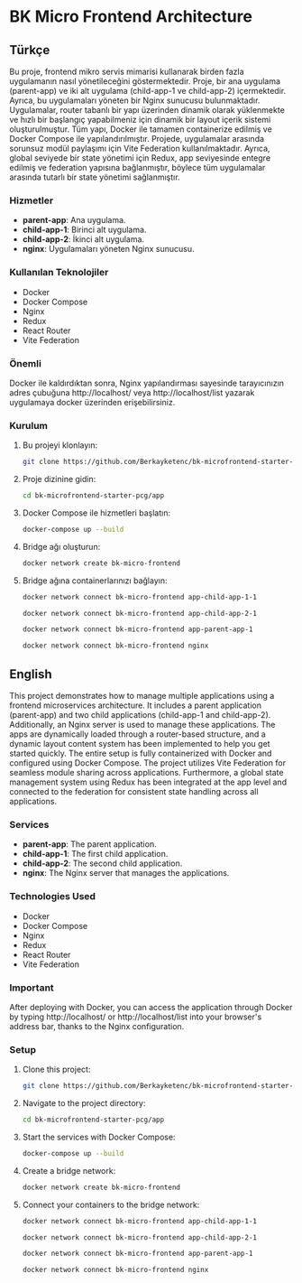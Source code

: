 # BK Micro Frontend Architecture

## Türkçe

Bu proje, frontend mikro servis mimarisi kullanarak birden fazla uygulamanın nasıl yönetileceğini göstermektedir. Proje, bir ana uygulama (parent-app) ve iki alt uygulama (child-app-1 ve child-app-2) içermektedir. Ayrıca, bu uygulamaları yöneten bir Nginx sunucusu bulunmaktadır. Uygulamalar, router tabanlı bir yapı üzerinden dinamik olarak yüklenmekte ve hızlı bir başlangıç yapabilmeniz için dinamik bir layout içerik sistemi oluşturulmuştur. Tüm yapı, Docker ile tamamen containerize edilmiş ve Docker Compose ile yapılandırılmıştır. Projede, uygulamalar arasında sorunsuz modül paylaşımı için Vite Federation kullanılmaktadır. Ayrıca, global seviyede bir state yönetimi için Redux, app seviyesinde entegre edilmiş ve federation yapısına bağlanmıştır, böylece tüm uygulamalar arasında tutarlı bir state yönetimi sağlanmıştır.

### Hizmetler

- **parent-app**: Ana uygulama.
- **child-app-1**: Birinci alt uygulama.
- **child-app-2**: İkinci alt uygulama.
- **nginx**: Uygulamaları yöneten Nginx sunucusu.

### Kullanılan Teknolojiler

- Docker
- Docker Compose
- Nginx
- Redux
- React Router
- Vite Federation

### Önemli
Docker ile kaldırdıktan sonra, Nginx yapılandırması sayesinde tarayıcınızın adres çubuğuna http://localhost/ veya http://localhost/list yazarak uygulamaya docker üzerinden erişebilirsiniz.

### Kurulum

1. Bu projeyi klonlayın:
    ```bash
    git clone https://github.com/Berkayketenc/bk-microfrontend-starter-pcg.git
    ```
2. Proje dizinine gidin:
    ```bash
    cd bk-microfrontend-starter-pcg/app
    ```
3. Docker Compose ile hizmetleri başlatın:
    ```bash
    docker-compose up --build
    ```
4. Bridge ağı oluşturun:

    ```bash
    docker network create bk-micro-frontend
    ```

5. Bridge ağına containerlarınızı bağlayın: 
    ```bash   
    docker network connect bk-micro-frontend app-child-app-1-1
    ```

    ```bash 
    docker network connect bk-micro-frontend app-child-app-2-1
    ```

    ```bash 
    docker network connect bk-micro-frontend app-parent-app-1
    ```

    ```bash 
    docker network connect bk-micro-frontend nginx
    ```
## English

This project demonstrates how to manage multiple applications using a frontend microservices architecture. It includes a parent application (parent-app) and two child applications (child-app-1 and child-app-2). Additionally, an Nginx server is used to manage these applications. The apps are dynamically loaded through a router-based structure, and a dynamic layout content system has been implemented to help you get started quickly. The entire setup is fully containerized with Docker and configured using Docker Compose. The project utilizes Vite Federation for seamless module sharing across applications. Furthermore, a global state management system using Redux has been integrated at the app level and connected to the federation for consistent state handling across all applications.

### Services

- **parent-app**: The parent application.
- **child-app-1**: The first child application.
- **child-app-2**: The second child application.
- **nginx**: The Nginx server that manages the applications.

### Technologies Used

- Docker
- Docker Compose
- Nginx
- Redux
- React Router
- Vite Federation

### Important
After deploying with Docker, you can access the application through Docker by typing http://localhost/ or http://localhost/list into your browser's address bar, thanks to the Nginx configuration.

### Setup

1. Clone this project:
    ```bash
    git clone https://github.com/Berkayketenc/bk-microfrontend-starter-pcg.git
    ```
2. Navigate to the project directory:
    ```bash
    cd bk-microfrontend-starter-pcg/app
    ```
3. Start the services with Docker Compose:
    ```bash
    docker-compose up --build
    ```
4. Create a bridge network:
    ```bash
    docker network create bk-micro-frontend
    ```
5. Connect your containers to the bridge network:    
    ```bash   
    docker network connect bk-micro-frontend app-child-app-1-1
    ```

    ```bash 
    docker network connect bk-micro-frontend app-child-app-2-1
    ```

    ```bash 
    docker network connect bk-micro-frontend app-parent-app-1
    ```

    ```bash 
    docker network connect bk-micro-frontend nginx
    ```
